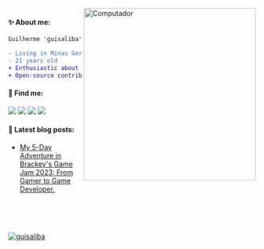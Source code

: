 <img src="https://raw.githubusercontent.com/MicaelliMedeiros/micaellimedeiros/master/image/computer-illustration.png" min-width="350px" max-width="350px" width="350px" align="right" alt="Computador">

#### **✨ About me:**
```diff
Guilherme 'guisaliba', young passionate developer.

- Living in Minas Gerais, Brazil 🇧🇷
- 21 years old 
+ Enthusiastic about data-structures, algorithms, cloud and AI. 
+ Open-source contributor. Eager to learn and collaborate.
```

#### **💌 Find me:**

<p align="left">
  <a href="https://twitter.com/guisaliba1"><img src="https://img.shields.io/badge/Twitter-1DA1F2?style=for-the-badge&logo=twitter&logoColor=white"></img></a>
  <a href="https://www.twitch.tv/salibaa"><img src="https://img.shields.io/badge/Twitch-9146FF?style=for-the-badge&logo=twitch&logoColor=white"></img></a>
  <a href="https://www.linkedin.com/in/guisaliba/"><img src="https://img.shields.io/badge/LinkedIn-0077B5?style=for-the-badge&logo=linkedin&logoColor=004182"></img></a>
  <a href="https://dev.to/guisaliba"><img src="https://img.shields.io/badge/dev.to-0A0A0A?style=for-the-badge&logo=dev.to&logoColor=white"></img></a>
</p>  


#### **📕 Latest blog posts:**
<!-- BLOG:START -->
- [My 5-Day Adventure in Brackey's Game Jam 2023: From Gamer to Game Developer.]([https://dev.to/guisaliba/my-5-day-adventure-in-brackeys-game-jam-2023-from-gamer-to-game-developer-3d21])
<!-- BLOG:END -->

<br>
<br>
<br>

[![guisaliba](https://github-readme-stats.vercel.app/api/top-langs/?username=guisaliba&layout=compact&theme=tokyonight&hide=html,css&show_icons=true)](https://github.com/anuraghazra/github-readme-stats)
